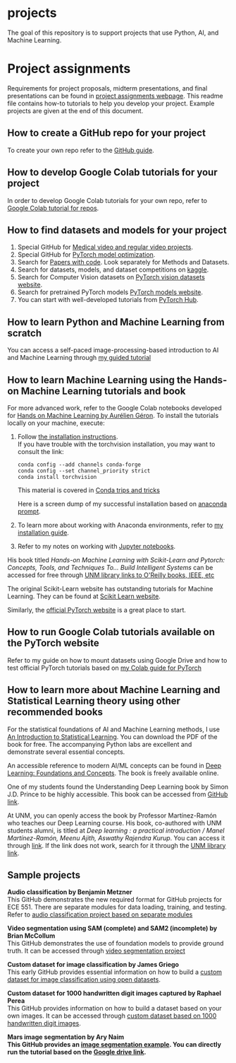 # projects
The goal of this repository is to support projects that use Python, AI, and Machine Learning.

# Project assignments
Requirements for project proposals, midterm presentations, and final presentations can be found in [project assignments webpage](https://github.com/pattichis/projects/blob/main/project-assignment.md). This readme file contains how-to tutorials to help you develop your project. Example projects are given at the end of this document.

## How to create a GitHub repo for your project
To create your own repo refer to the [GitHub guide](https://github.com/pattichis/projects/blob/main/GitHub.md).

## How to develop Google Colab tutorials for your project
In order to develop Google Colab tutorials for your own repo, refer to [Google Colab tutorial for repos](https://github.com/pattichis/projects/blob/main/Colab-tutorial.md).

## How to find datasets and models for your project
1. Special GitHub for [Medical video and regular video projects](https://github.com/pattichis/AIMV).
2. Special GitHub for [PyTorch model optimization](https://github.com/pattichis/AIMV).
3. Search for [Papers with code](https://paperswithcode.com/). Look separately for Methods and Datasets.
4. Search for datasets, models, and dataset competitions on [kaggle](https://www.kaggle.com/).
5. Search for Computer Vision datasets on [PyTorch vision datasets website](https://pytorch.org/vision/stable/datasets.html).
6. Search for pretrained PyTorch models [PyTorch models website](https://pytorch.org/vision/stable/models.html).
7. You can start with well-developed tutorials from [PyTorch Hub](https://pytorch.org/hub/). 
   
## How to learn Python and Machine Learning from scratch
You can access a self-paced image-processing-based introduction to AI and Machine Learning through 
[my guided tutorial](https://github.com/pattichis/AIML)

## How to learn Machine Learning using the Hands-on Machine Learning tutorials and book
For more advanced work, refer to the Google Colab notebooks developed for [Hands on Machine Learning by Aurélien Géron](https://github.com/ageron/handson-mlp). 
To install the tutorials locally on your machine, execute:
  1. Follow [the installation instructions](https://github.com/ageron/handson-mlp/blob/main/INSTALL.md).<br>
     If you have trouble with the torchvision installation, you may want to consult the link:
     ```
     conda config --add channels conda-forge
     conda config --set channel_priority strict
     conda install torchvision
     ```
     This material is covered in [Conda trips and tricks](https://conda-forge.org/docs/user/tipsandtricks/)

     Here is a screen dump of my successful installation based on [anaconda prompt](https://github.com/pattichis/projects/blob/main/handson-install.md).
     
  2. To learn more about working with Anaconda environments, refer to [my installation guide](https://github.com/pattichis/projects/blob/main/Anaconda-installation-notes.md).
  3. Refer to my notes on working with [Jupyter notebooks](https://github.com/pattichis/projects/blob/main/Jupyter-Notebooks-Notes.md).

His book titled <i>Hands-on Machine Learning with Scikit-Learn and Pytorch: Concepts, Tools, and Techniques To... Build Intelligent Systems</i>
can be accessed for free through [UNM library links to O'Reilly books, IEEE, etc](https://libguides.unm.edu/computer-science)

The original Scikit-Learn website has outstanding tutorials for Machine Learning. They can be found at [Scikit Learn website](https://scikit-learn.org/stable/).

Similarly, the [official PyTorch website](https://pytorch.org/) is a great place to start.

## How to run Google Colab tutorials available on the PyTorch website
Refer to my guide on how to mount datasets using Google Drive and how to test official PyTorch tutorials based on 
[my Colab guide for PyTorch](https://github.com/pattichis/projects/blob/main/Colab-Pytorch.md)

## How to learn more about Machine Learning and Statistical Learning theory using other recommended books
For the statistical foundations of AI and Machine Learning methods, I use [An Introduction to Statistical Learning](https://www.statlearning.com/). You can download the PDF of the book for free. The accompanying Python labs are excellent and demonstrate several essential concepts.

An accessible reference to modern AI/ML concepts can be found in [Deep Learning: Foundations and Concepts](https://www.bishopbook.com/). The book is freely available online.

One of my students found the Understanding Deep Learning book by Simon J.D. Prince to be highly accessible. This book can be accessed from [GitHub link](https://udlbook.github.io/udlbook/).

At UNM, you can openly access the book by Professor Martínez-Ramón who teaches our Deep Learning course. His book, co-authored with UNM students alumni, is titled at <i>Deep learning : a practical introduction / Manel Martínez-Ramón, Meenu Ajith, Aswathy Rajendra Kurup</i>. You can access it through [link](https://research.ebsco.com/c/kov46v/search/details/j5rkgtpylz?limiters=FT1%3AY&q=Manel%20Martinez-Ramon%20Deep%20Learning). If the link does not work, search for it through the [UNM library link](https://library.unm.edu/).


## Sample projects

<b>Audio classification by Benjamin Metzner</b><br>
This GitHub demonstrates the new required format for GitHub projects for ECE 551. 
There are separate modules for data loading, training, and testing. Refer to 
[audio classification project based on separate modules](https://github.com/bman222112/ECE551)

<b>Video segmentation using SAM (complete) and SAM2 (incomplete) by Brian McCollum</b><br>
This GitHub demonstrates the use of foundation models to provide ground truth.
It can be accessed through [video segmentation project](https://github.com/briyoon/ECE551-Video-Seg)

<b>Custom dataset for image classification by James Griego</b>  
This early GitHub provides essential information on how to build a 
[custom dataset for image classification using open datasets](https://github.com/jgreg4/ML-ImageClassify-Tutorial).

<b>Custom dataset for 1000 handwritten digit images captured by Raphael Perea</b><br>
This GitHub provides information on how to build a dataset based on your own images.
It can be accessed through
[custom dataset based on 1000 handwritten digit images](https://github.com/perear2/Custom-Dataset-Tutorial).

<b>Mars image segmentation by Ary Naim<b><br>
This GitHub provides an [image segmentation example](https://github.com/naimaryan1/LunarMUnet).
You can directly run the tutorial based on the [Google drive link](https://colab.research.google.com/drive/1aiZMAFvt1e5_HM59oQ0EtJy6HIflzMpB?usp=sharing).

